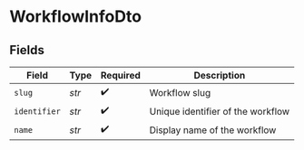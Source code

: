 # WorkflowInfoDto


## Fields

| Field                             | Type                              | Required                          | Description                       |
| --------------------------------- | --------------------------------- | --------------------------------- | --------------------------------- |
| `slug`                            | *str*                             | :heavy_check_mark:                | Workflow slug                     |
| `identifier`                      | *str*                             | :heavy_check_mark:                | Unique identifier of the workflow |
| `name`                            | *str*                             | :heavy_check_mark:                | Display name of the workflow      |